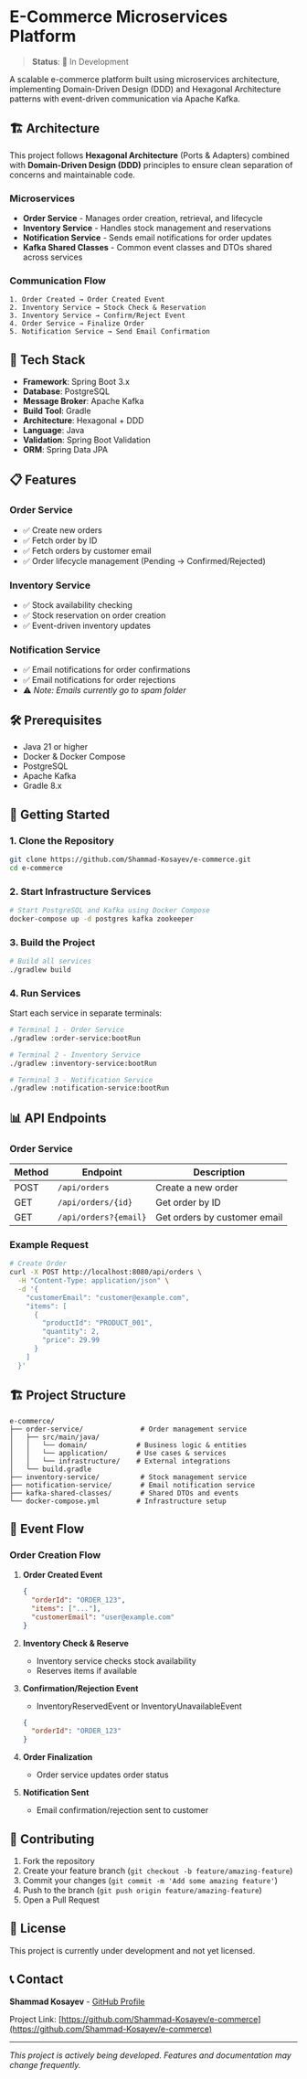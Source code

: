 # E-Commerce Microservices Platform

> **Status**: 🚧 In Development

A scalable e-commerce platform built using microservices architecture, implementing Domain-Driven Design (DDD) and Hexagonal Architecture patterns with event-driven communication via Apache Kafka.

## 🏗️ Architecture

This project follows **Hexagonal Architecture** (Ports & Adapters) combined with **Domain-Driven Design (DDD)** principles to ensure clean separation of concerns and maintainable code.

### Microservices

- **Order Service** - Manages order creation, retrieval, and lifecycle
- **Inventory Service** - Handles stock management and reservations
- **Notification Service** - Sends email notifications for order updates
- **Kafka Shared Classes** - Common event classes and DTOs shared across services

### Communication Flow

```
1. Order Created → Order Created Event
2. Inventory Service → Stock Check & Reservation
3. Inventory Service → Confirm/Reject Event
4. Order Service → Finalize Order
5. Notification Service → Send Email Confirmation
```

## 🚀 Tech Stack

- **Framework**: Spring Boot 3.x
- **Database**: PostgreSQL
- **Message Broker**: Apache Kafka
- **Build Tool**: Gradle
- **Architecture**: Hexagonal + DDD
- **Language**: Java
- **Validation**: Spring Boot Validation
- **ORM**: Spring Data JPA

## 📋 Features

### Order Service
- ✅ Create new orders
- ✅ Fetch order by ID
- ✅ Fetch orders by customer email
- ✅ Order lifecycle management (Pending → Confirmed/Rejected)

### Inventory Service
- ✅ Stock availability checking
- ✅ Stock reservation on order creation
- ✅ Event-driven inventory updates

### Notification Service
- ✅ Email notifications for order confirmations
- ✅ Email notifications for order rejections
- ⚠️ *Note: Emails currently go to spam folder*

## 🛠️ Prerequisites

- Java 21 or higher
- Docker & Docker Compose
- PostgreSQL
- Apache Kafka
- Gradle 8.x

## 🚀 Getting Started

### 1. Clone the Repository

```bash
git clone https://github.com/Shammad-Kosayev/e-commerce.git
cd e-commerce
```

### 2. Start Infrastructure Services

```bash
# Start PostgreSQL and Kafka using Docker Compose
docker-compose up -d postgres kafka zookeeper
```

### 3. Build the Project

```bash
# Build all services
./gradlew build
```

### 4. Run Services

Start each service in separate terminals:

```bash
# Terminal 1 - Order Service
./gradlew :order-service:bootRun

# Terminal 2 - Inventory Service
./gradlew :inventory-service:bootRun

# Terminal 3 - Notification Service
./gradlew :notification-service:bootRun
```

## 📊 API Endpoints

### Order Service

| Method | Endpoint              | Description |
|--------|-----------------------|-------------|
| POST | `/api/orders`         | Create a new order |
| GET | `/api/orders/{id}`    | Get order by ID |
| GET | `/api/orders?{email}` | Get orders by customer email |

### Example Request

```bash
# Create Order
curl -X POST http://localhost:8080/api/orders \
  -H "Content-Type: application/json" \
  -d '{
    "customerEmail": "customer@example.com",
    "items": [
      {
        "productId": "PRODUCT_001",
        "quantity": 2,
        "price": 29.99
      }
    ]
  }'
```

## 🏗️ Project Structure

```
e-commerce/
├── order-service/              # Order management service
│   ├── src/main/java/
│   │   └── domain/            # Business logic & entities
│   │   └── application/       # Use cases & services
│   │   └── infrastructure/    # External integrations
│   └── build.gradle
├── inventory-service/          # Stock management service
├── notification-service/       # Email notification service
├── kafka-shared-classes/       # Shared DTOs and events
└── docker-compose.yml         # Infrastructure setup
```

## 🔄 Event Flow

### Order Creation Flow

1. **Order Created Event**
   ```json
   {
     "orderId": "ORDER_123",
     "items": ["..."],
     "customerEmail": "user@example.com"
   }
   ```

2. **Inventory Check & Reserve**
    - Inventory service checks stock availability
    - Reserves items if available

3. **Confirmation/Rejection Event**
    - InventoryReservedEvent or InventoryUnavailableEvent
   ```json
   {
     "orderId": "ORDER_123"
   }
   ```

4. **Order Finalization**
    - Order service updates order status

5. **Notification Sent**
    - Email confirmation/rejection sent to customer

## 🤝 Contributing

1. Fork the repository
2. Create your feature branch (`git checkout -b feature/amazing-feature`)
3. Commit your changes (`git commit -m 'Add some amazing feature'`)
4. Push to the branch (`git push origin feature/amazing-feature`)
5. Open a Pull Request

## 📝 License

This project is currently under development and not yet licensed.

## 📞 Contact

**Shammad Kosayev** - [GitHub Profile](https://github.com/Shammad-Kosayev)

Project Link: [https://github.com/Shammad-Kosayev/e-commerce](https://github.com/Shammad-Kosayev/e-commerce)

---

*This project is actively being developed. Features and documentation may change frequently.*